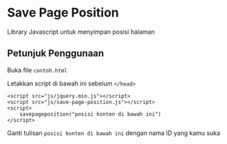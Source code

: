 # Save Page Position

Library Javascript untuk menyimpan posisi halaman

## Petunjuk Penggunaan

Buka file `contoh.html`

Letakkan script di bawah ini sebelum `</head>`

```
<script src="js/jquery.min.js"></script>
<script src="js/save-page-position.js"></script>
<script>
	savepageposition("posisi konten di bawah ini")
</script>
```

Ganti tulisan `posisi konten di bawah ini` dengan nama ID yang kamu suka
